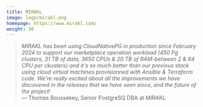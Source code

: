 ```yaml
---
title: MIRAKL
image: logo/mirakl.png
homepage: https://www.mirakl.com/
weight: 30
---
```


> _MIRAKL has been using CloudNativePG in production since February 2024 to support our marketplace operation workload (450 Pg clusters, 31 TB of data, 3650 CPUs & 20 TB of RAM-between 2 & 64 CPU per ckusters) and it's so much better than our previous stack using cloud virtual machines provisionned with Ansible & Terraform code. We're really excited about all the improvements we have discovered in the releases that we have seen since, and the future of the project!_ 
\
— Thomas Boussekey, Senior PostgreSQ DBA at MIRAKL